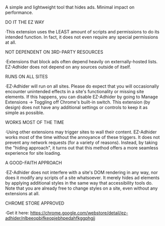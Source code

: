 A simple and lightweight tool that hides ads. Minimal impact on performance.

DO IT THE EZ WAY

·This extension uses the LEAST amount of scripts and permissions to do its intended function. In fact, it does not even require any special permissions at all.

NOT DEPENDENT ON 3RD-PARTY RESOURCES

·Extensions that block ads often depend heavily on externally-hosted lists. EZ-Adhider does not depend on any sources outside of itself. 

RUNS ON ALL SITES

·EZ-Adhider will run on all sites. Please do expect that you will occasionally encounter unintended effects in a site's functionality or missing site elements. If this happens, you can disable EZ-Adhider by going to Manage Extensions -> Toggling off Chrome's built-in switch. This extension (by design) does not have any additional settings or controls to keep it as simple as possible.

WORKS MOST OF THE TIME

·Using other extensions may trigger sites to wall their content. EZ-Adhider works most of the time without the annoyance of these triggers. It does not prevent any network requests (for a variety of reasons). Instead, by taking the "hiding approach", it turns out that this method offers a more seamless experience for site loading.

A GOOD-FAITH APPROACH

·EZ-Adhider does not interfere with a site's DOM rendering in any way, nor does it modify any scripts of a site whatsoever. It merely hides ad elements by applying additional styles in the same way that accessibility tools do. Note that you are already free to change styles on a site, even without any extensions at all.

CHROME STORE APPROVED

·Get it here: https://chrome.google.com/webstore/detail/ez-adhider/nlbeeopbjfkeopjebhpedahfkggphgjj

